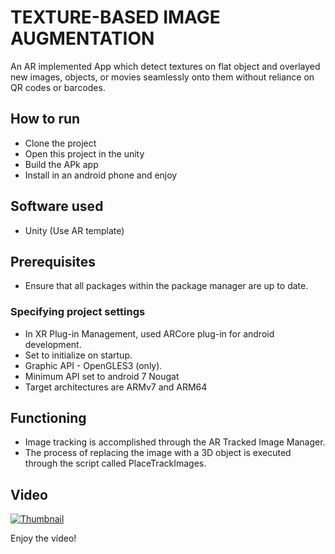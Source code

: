 # TEXTURE-BASED IMAGE AUGMENTATION

An AR implemented App which detect textures on flat object and overlayed new images, objects, or movies seamlessly onto them without reliance on QR codes or barcodes.

## How to run

- Clone the project  
- Open this project in the unity
- Build the APk app
- Install in an android phone and enjoy

## Software used

- Unity (Use AR template)
## Prerequisites

- Ensure that all packages within the package manager are up to date.

### Specifying project settings

- In XR Plug-in Management, used ARCore plug-in for android development.
- Set to initialize on startup.
- Graphic API - OpenGLES3 (only). 
- Minimum API set to android 7 Nougat
- Target architectures are ARMv7 and ARM64

## Functioning

- Image tracking is accomplished through the AR Tracked Image Manager.
- The process of replacing the image with a 3D object is executed through the script called PlaceTrackImages.

## Video

[![Thumbnail](https://i9.ytimg.com/vi_webp/Hsjaq8WZtv0/mq2.webp?sqp=CPSA8K0G-oaymwEoCMACELQB8quKqQMcGADwAQH4AcQEgAKACooCDAgAEAEYciBYKDkwDw%3D%3D&rs=AOn4CLA7AjbSUzKPiePW5YLKzePLLVtX8w&retry=3)](https://youtube.com/shorts/Hsjaq8WZtv0?feature=share)

Enjoy the video!




